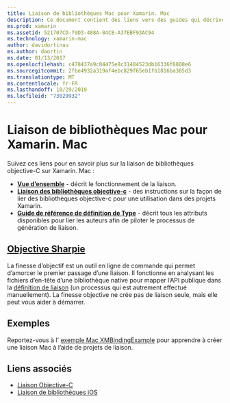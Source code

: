 ```yaml
---
title: Liaison de bibliothèques Mac pour Xamarin. Mac
description: Ce document contient des liens vers des guides qui décrivent comment utiliser des liaisons objective-C dans une application Xamarin. Mac, notamment des exemples de code et des exemples de code.
ms.prod: xamarin
ms.assetid: 521707CD-79D3-488A-84CB-A37EBF93AC94
ms.technology: xamarin-mac
author: davidortinau
ms.author: daortin
ms.date: 01/13/2017
ms.openlocfilehash: c478437a9c84475e8c31484523db16336f8808e6
ms.sourcegitcommit: 2fbe4932a319af4ebc829f65eb1fb1816ba305d3
ms.translationtype: MT
ms.contentlocale: fr-FR
ms.lasthandoff: 10/29/2019
ms.locfileid: "73029932"
---
```

# <a name="binding-mac-libraries-for-xamarinmac"></a>Liaison de bibliothèques Mac pour Xamarin. Mac

Suivez ces liens pour en savoir plus sur la liaison de bibliothèques objective-C sur Xamarin. Mac :

- [**Vue d’ensemble**](~/cross-platform/macios/binding/overview.md) -
  décrit le fonctionnement de la liaison.
- [**Liaison des bibliothèques objective-c**](~/cross-platform/macios/binding/objective-c-libraries.md) -
  des instructions sur la façon de lier des bibliothèques objective-c pour une utilisation dans des projets Xamarin.
- [**Guide de référence de définition de Type**](~/cross-platform/macios/binding/binding-types-reference.md) -
  décrit tous les attributs disponibles pour lier les auteurs afin de piloter le processus de génération de liaison.

## <a name="objective-sharpiecross-platformmaciosbindingobjective-sharpieindexmd"></a>[Objective Sharpie](~/cross-platform/macios/binding/objective-sharpie/index.md)

La finesse d’objectif est un outil en ligne de commande qui permet d’amorcer le premier passage d’une liaison.
Il fonctionne en analysant les fichiers d’en-tête d’une bibliothèque native pour mapper l’API publique dans la [définition de liaison](~/cross-platform/macios/binding/binding-types-reference.md) (un processus qui est autrement effectué manuellement). La finesse objective ne crée pas de liaison seule, mais elle peut vous aider à démarrer.

## <a name="examples"></a>Exemples

Reportez-vous à l' [exemple Mac XMBindingExample](https://github.com/xamarin/mac-samples/tree/master/XMBindingExample) pour apprendre à créer une liaison Mac à l’aide de projets de liaison.

## <a name="related-links"></a>Liens associés

- [Liaison Objective-C](~/cross-platform/macios/binding/index.md)
- [Liaison de bibliothèques iOS](~/ios/platform/binding-objective-c/index.md)
